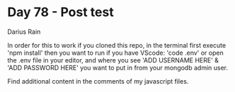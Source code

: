 # Day 78 - Post test
Darius Rain
   
   
In order for this to work if you cloned this repo, in the terminal first execute 'npm install' then you want to run if you have VScode: 'code .env' or open the .env file in your editor,
and where you see 'ADD USERNAME HERE' & 'ADD PASSWORD HERE' you want to put in from your mongodb admin user.














Find additional content in the comments of my javascript files.
